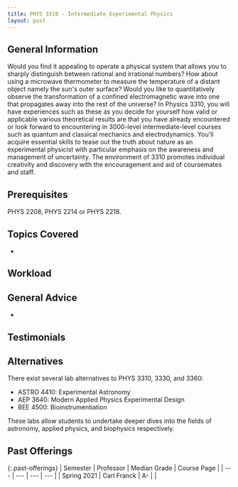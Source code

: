 ```yaml
---
title: PHYS 3310 - Intermediate Experimental Physics
layout: post
---
```


<link rel="stylesheet" href="/main.css">

## General Information

Would you find it appealing to operate a physical system that allows you to sharply distinguish between rational and irrational numbers? How about using a microwave thermometer to measure the temperature of a distant object namely the sun's outer surface? Would you like to quantitatively observe the transformation of a confined electromagnetic wave into one that propagates away into the rest of the universe? In Physics 3310, you will have experiences such as these as you decide for yourself how valid or applicable various theoretical results are that you have already encountered or look forward to encountering in 3000-level intermediate-level courses such as  quantum and classical mechanics and electrodynamics. You'll acquire  essential skills to tease out the truth about nature as an experimental physicist with particular emphasis on the awareness and management of uncertainty. The environment of 3310 promotes individual creativity and discovery with the encouragement and aid of coursemates and staff.

## Prerequisites

PHYS 2208, PHYS 2214 or PHYS 2218.

## Topics Covered

  - 

## Workload



## General Advice

  - 

## Testimonials


## Alternatives

There exist several lab alternatives to PHYS 3310, 3330, and 3360:

- ASTRO 4410: Experimental Astronomy
- AEP 3640: Modern Applied Physics Experimental Design
- BEE 4500: Bioinstrumentiation

These labs allow students to undertake deeper dives into the fields of astronomy, applied physics, and biophysics respectively.


## Past Offerings

{:.past-offerings}
| Semester | Professor | Median Grade | Course Page |
| --- | --- | --- | --- |
| Spring 2021 | Carl Franck | A- |  |
